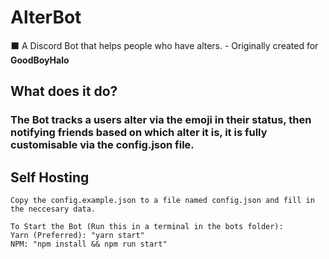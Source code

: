 # AlterBot

⬛ A Discord Bot that helps people who have alters. - Originally created for **GoodBoyHalo**

## What does it do?

### **The Bot tracks a users alter via the emoji in their status, then notifying friends based on which alter it is, it is fully customisable via the config.json file.**

## Self Hosting

```
Copy the config.example.json to a file named config.json and fill in the neccesary data.

To Start the Bot (Run this in a terminal in the bots folder):
Yarn (Preferred): "yarn start"
NPM: "npm install && npm run start"

```
